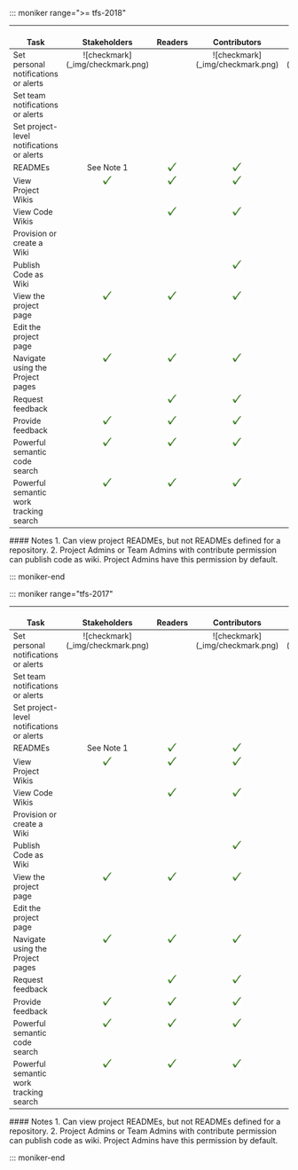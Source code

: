 

::: moniker range=">= tfs-2018"

<table>
<tr valign="bottom">
<th width="310px">Task</th>
<th>Stakeholders</th>
<th>Readers</th>
<th>Contributors</th>
<th>Team Admins</th>
<th width="16%">Organization Owner/<br/>Project Admins</th>
</tr>
<tbody valign="top" align="center">
<tr>
<td align="left">Set personal notifications or alerts 
</td>
<td>![checkmark](_img/checkmark.png)</td>
<td>  </td>
<td>![checkmark](_img/checkmark.png)</td>
<td>![checkmark](_img/checkmark.png)</td>
<td>![checkmark](_img/checkmark.png)</td>
</tr>

<tr>
<td align="left">Set team notifications or alerts 
</td>
<td>  </td>
<td>  </td>
<td>  </td>
<td><img src="_img/checkmark.png" alt="checkmark"/></td>
<td><img src="_img/checkmark.png" alt="checkmark"/></td>
</tr>

<tr>
<td align="left">Set project-level notifications or alerts 
</td>
<td>  </td>
<td>  </td>
<td>  </td>
<td>  </td>
<td><img src="_img/checkmark.png" alt="checkmark"/></td>
</tr>

<tr>
<td align="left">READMEs</td>
<td>See Note 1</td>
<td><img src="_img/checkmark.png" alt="check mark"/></td>
<td><img src="_img/checkmark.png" alt="check mark"/></td>
<td><img src="_img/checkmark.png" alt="check mark"/></td>
<td><img src="_img/checkmark.png" alt="check mark"/></td>
</tr>

<tr>
<td align="left">View Project Wikis</td>
<td><img src="_img/checkmark.png" alt="check mark"/></td>
<td><img src="_img/checkmark.png" alt="check mark"/></td>
<td><img src="_img/checkmark.png" alt="check mark"/></td>
<td><img src="_img/checkmark.png" alt="check mark"/></td>
<td><img src="_img/checkmark.png" alt="check mark"/></td>
</tr>

<tr>
<td align="left">View Code Wikis</td>
<td></td>
<td><img src="_img/checkmark.png" alt="check mark"/></td>
<td><img src="_img/checkmark.png" alt="check mark"/></td>
<td><img src="_img/checkmark.png" alt="check mark"/></td>
<td><img src="_img/checkmark.png" alt="check mark"/></td>
</tr>

<tr>
<td align="left">Provision or create a Wiki</td>
<td> </td>
<td> </td>
<td> </td>
<td> </td>
<td><img src="_img/checkmark.png" alt="check mark"/></td>
</tr>

<tr>
<td align="left">Publish Code as Wiki</td>
<td> </td>
<td> </td>
<td><img src="_img/checkmark.png" alt="check mark"/> </td>
<td>See Note 2 </td>
<td>See Note 2</td>
</tr>

<tr>
<td align="left">View the project page
</td>
<td><img src="_img/checkmark.png" alt="checkmark"/></td>
<td><img src="_img/checkmark.png" alt="checkmark"/></td>
<td><img src="_img/checkmark.png" alt="checkmark"/></td>
<td><img src="_img/checkmark.png" alt="checkmark"/></td>
<td><img src="_img/checkmark.png" alt="checkmark"/></td>
</tr>

<tr>
<td align="left">Edit the project page
</td>
<td> </td>
<td> </td>
<td> </td>
<td> </td>
<td><img src="_img/checkmark.png" alt="checkmark"/></td>
</tr>

<tr>
<td align="left">Navigate using the Project pages
</td>
<td><img src="_img/checkmark.png" alt="checkmark"/></td>
<td><img src="_img/checkmark.png" alt="checkmark"/></td>
<td><img src="_img/checkmark.png" alt="checkmark"/></td>
<td><img src="_img/checkmark.png" alt="checkmark"/></td>
<td><img src="_img/checkmark.png" alt="checkmark"/></td>
</tr>

<tr>
<td align="left">Request feedback</td>
<td> </td>
<td><img src="_img/checkmark.png" alt="check mark"/></td>
<td><img src="_img/checkmark.png" alt="check mark"/></td>
<td><img src="_img/checkmark.png" alt="check mark"/></td>
<td><img src="_img/checkmark.png" alt="check mark"/></td>
</tr>

<tr>
<td align="left">Provide feedback</td>
<td><img src="_img/checkmark.png" alt="check mark"/></td>
<td><img src="_img/checkmark.png" alt="check mark"/></td>
<td><img src="_img/checkmark.png" alt="check mark"/></td>
<td><img src="_img/checkmark.png" alt="check mark"/></td>
<td><img src="_img/checkmark.png" alt="check mark"/></td>
</tr>

<tr>
<td align="left">Powerful semantic code search
</td>
<td><img src="_img/checkmark.png" alt="checkmark"/></td>
<td><img src="_img/checkmark.png" alt="checkmark"/></td>
<td><img src="_img/checkmark.png" alt="checkmark"/></td>
<td><img src="_img/checkmark.png" alt="checkmark"/></td>
<td><img src="_img/checkmark.png" alt="checkmark"/></td>
</tr>


<tr>
<td align="left">Powerful semantic work tracking search
</td>
<td><img src="_img/checkmark.png" alt="checkmark"/></td>
<td><img src="_img/checkmark.png" alt="checkmark"/></td>
<td><img src="_img/checkmark.png" alt="checkmark"/></td>
<td><img src="_img/checkmark.png" alt="checkmark"/></td>
<td><img src="_img/checkmark.png" alt="checkmark"/></td>
</tr>

</tbody>
</table>
#### Notes
1. Can view project READMEs, but not READMEs defined for a repository.
2. Project Admins or Team Admins with contribute permission can publish code as wiki. Project Admins have this permission by default.

::: moniker-end



::: moniker range="tfs-2017"

<table>
<tr valign="bottom">
<th width="310px">Task</th>
<th>Stakeholders</th>
<th>Readers</th>
<th>Contributors</th>
<th>Team Admins</th>
<th width="16%">Organization Owner/<br/>Project Admins</th>
</tr>
<tbody valign="top" align="center">
<tr>
<td align="left">Set personal notifications or alerts 
</td>
<td>![checkmark](_img/checkmark.png)</td>
<td>  </td>
<td>![checkmark](_img/checkmark.png)</td>
<td>![checkmark](_img/checkmark.png)</td>
<td>![checkmark](_img/checkmark.png)</td>
</tr>

<tr>
<td align="left">Set team notifications or alerts 
</td>
<td>  </td>
<td>  </td>
<td>  </td>
<td><img src="_img/checkmark.png" alt="checkmark"/></td>
<td><img src="_img/checkmark.png" alt="checkmark"/></td>
</tr>

<tr>
<td align="left">Set project-level notifications or alerts 
</td>
<td>  </td>
<td>  </td>
<td>  </td>
<td>  </td>
<td><img src="_img/checkmark.png" alt="checkmark"/></td>
</tr>

<tr>
<td align="left">READMEs</td>
<td>See Note 1</td>
<td><img src="_img/checkmark.png" alt="check mark"/></td>
<td><img src="_img/checkmark.png" alt="check mark"/></td>
<td><img src="_img/checkmark.png" alt="check mark"/></td>
<td><img src="_img/checkmark.png" alt="check mark"/></td>
</tr>

<tr>
<td align="left">View Project Wikis</td>
<td><img src="_img/checkmark.png" alt="check mark"/></td>
<td><img src="_img/checkmark.png" alt="check mark"/></td>
<td><img src="_img/checkmark.png" alt="check mark"/></td>
<td><img src="_img/checkmark.png" alt="check mark"/></td>
<td><img src="_img/checkmark.png" alt="check mark"/></td>
</tr>

<tr>
<td align="left">View Code Wikis</td>
<td></td>
<td><img src="_img/checkmark.png" alt="check mark"/></td>
<td><img src="_img/checkmark.png" alt="check mark"/></td>
<td><img src="_img/checkmark.png" alt="check mark"/></td>
<td><img src="_img/checkmark.png" alt="check mark"/></td>
</tr>

<tr>
<td align="left">Provision or create a Wiki</td>
<td> </td>
<td> </td>
<td> </td>
<td> </td>
<td><img src="_img/checkmark.png" alt="check mark"/></td>
</tr>

<tr>
<td align="left">Publish Code as Wiki</td>
<td> </td>
<td> </td>
<td><img src="_img/checkmark.png" alt="check mark"/> </td>
<td>See Note 2 </td>
<td>See Note 2</td>
</tr>



<tr>
<td align="left">View the project page
</td>
<td><img src="_img/checkmark.png" alt="checkmark"/></td>
<td><img src="_img/checkmark.png" alt="checkmark"/></td>
<td><img src="_img/checkmark.png" alt="checkmark"/></td>
<td><img src="_img/checkmark.png" alt="checkmark"/></td>
<td><img src="_img/checkmark.png" alt="checkmark"/></td>
</tr>

<tr>
<td align="left">Edit the project page
</td>
<td> </td>
<td> </td>
<td> </td>
<td> </td>
<td><img src="_img/checkmark.png" alt="checkmark"/></td>
</tr>

<tr>
<td align="left">Navigate using the Project pages
</td>
<td><img src="_img/checkmark.png" alt="checkmark"/></td>
<td><img src="_img/checkmark.png" alt="checkmark"/></td>
<td><img src="_img/checkmark.png" alt="checkmark"/></td>
<td><img src="_img/checkmark.png" alt="checkmark"/></td>
<td><img src="_img/checkmark.png" alt="checkmark"/></td>
</tr>

<tr>
<td align="left">Request feedback</td>
<td> </td>
<td><img src="_img/checkmark.png" alt="check mark"/></td>
<td><img src="_img/checkmark.png" alt="check mark"/></td>
<td><img src="_img/checkmark.png" alt="check mark"/></td>
<td><img src="_img/checkmark.png" alt="check mark"/></td>
</tr>

<tr>
<td align="left">Provide feedback</td>
<td><img src="_img/checkmark.png" alt="check mark"/></td>
<td><img src="_img/checkmark.png" alt="check mark"/></td>
<td><img src="_img/checkmark.png" alt="check mark"/></td>
<td><img src="_img/checkmark.png" alt="check mark"/></td>
<td><img src="_img/checkmark.png" alt="check mark"/></td>
</tr>

<tr>
<td align="left">Powerful semantic code search
</td>
<td><img src="_img/checkmark.png" alt="checkmark"/></td>
<td><img src="_img/checkmark.png" alt="checkmark"/></td>
<td><img src="_img/checkmark.png" alt="checkmark"/></td>
<td><img src="_img/checkmark.png" alt="checkmark"/></td>
<td><img src="_img/checkmark.png" alt="checkmark"/></td>
</tr>


<tr>
<td align="left">Powerful semantic work tracking search
</td>
<td><img src="_img/checkmark.png" alt="checkmark"/></td>
<td><img src="_img/checkmark.png" alt="checkmark"/></td>
<td><img src="_img/checkmark.png" alt="checkmark"/></td>
<td><img src="_img/checkmark.png" alt="checkmark"/></td>
<td><img src="_img/checkmark.png" alt="checkmark"/></td>
</tr>

</tbody>
</table>
#### Notes
1. Can view project READMEs, but not READMEs defined for a repository.
2. Project Admins or Team Admins with contribute permission can publish code as wiki. Project Admins have this permission by default.

::: moniker-end  


  


